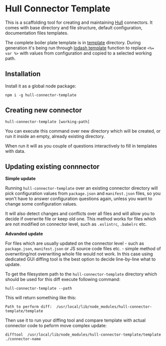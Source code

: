 # Hull Connector Template

This is a scaffolding tool for creating and maintaining [Hull](http://hull.io/) connectors. It comes with base directory and file structure, default configuration, documentation files templates.

The complete boiler plate template is in [template](./template) directory.
During generation it's being run through [lodash template](https://lodash.com/docs#template) function to replace `<%= var %>` with values from configuration and copied to a selected working path.

## Installation

Install it as a global node package:

`npm i -g hull-connector-template`

## Creating new connector

`hull-connector-template [working-path]`

You can execute this command over new directory which will be created, or run it inside an empty, already existing directory.

When run it will as you couple of questions interactively to fill in templates with data.

## Updating existing connnector

**Simple update**

Running `hull-connector-template` over an existing connector directory will pick configuration values from `package.json` and `manifest.json` files, so you won't have to answer configuration questions again, unless you want to change some configuration values.

It will also detect changes and conflicts over all files and will allow you to decide if overwrite file or keep old one.
This method works for files which are not modified on connector level, such as `.eslintrc`, `.babelrc` etc.

**Advanded update**

For files which are usually updated on the connector level - such as `package.json`, `manifest.json` or JS source code files etc. - simple method of overwriting/not overwriting whole file would not work.
In this case using dedicated GUI diffing tool is the best option to decide line-by-line what to update.

To get the filesystem path to the `hull-connector-template` directory which should be used for this diff execute following command:

`hull-connector-template --path`

This will return something like this:

`Path to perform diff:  /usr/local/lib/node_modules/hull-connector-template/template`

Then use it to run your diffing tool and compare template with actual connector code to peform move complex update:

`difftool  /usr/local/lib/node_modules/hull-connector-template/template ./connector-name`
